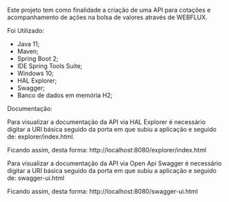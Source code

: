 Este projeto tem como finalidade a criação de uma API para cotações e acompanhamento de ações na bolsa de valores através de WEBFLUX.

Foi Utilizado:
- Java 11;
- Maven;
- Spring Boot 2;
- IDE Spring Tools Suite; 
- Windows 10;
- HAL Explorer;
- Swagger;
- Banco de dados em memória H2;

Documentação:

Para visualizar a documentação da API via HAL Explorer é necessário digitar a URI básica seguido da porta em que subiu a aplicação e seguido de: explorer/index.html.

Ficando assim, desta forma: http://localhost:8080/explorer/index.html

Para visualizar a documentação da API via Open Api Swagger é necessário digitar a URI básica seguido da porta em que subiu a aplicação e seguido de: swagger-ui.html

Ficando assim, desta forma: http://localhost:8080/swagger-ui.html

